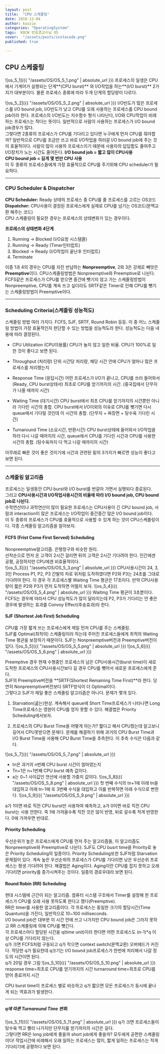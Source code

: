 ```yaml
---
layout: post
title:  "CPU 스케줄링"
date: 2018-12-04
author: kouzie
categories: "OperatingSystem"
tags:  KOCW 반효경교수님 OS
cover:  "/assets/posts/instacode.png"
published: true

---
```

## CPU 스케줄링
![os_5_1]({{ "/assets/OS/OS_5_1.png" | absolute_url }})
프로세스의 일생은 CPU에서 기계어가 실행되는 단계**(CPU burst)** 와 I/O작업을 하는**(I/O burst)** 2가지가 대부분이다. 물론 프로세스 종류에 따라 두개 단계의 할당량이 다르다.  


![os_5_2]({{ "/assets/OS/OS_5_2.png" | absolute_url }})
I/O빈도가 많은 프로세스를 I/O bound job, I/O빈도가 낮고 CPU를 오래 사용하는 프로세스를 CPU bound job이라 한다. 프로세스의 I/O빈도는 지수함수 형식 나타난다, I/O와 CPU작업이 비례하는 프로세스는 적다는 뜻이다. 일반적으로 사람이 사용하는 프로세스가 I/O bound job경우가 많다.  
그렇다면 2종류의 프로세스가 CPU를 기다리고 있다면 누구에게 먼저 CPU를 줘야할까? 일반적으로 CPU를 조금만 쓰고 바로 I/O작업을 하러갈 I/O bound job에 주는 것이 효율적이다. 사람이 많이 사용하 프로세스이기 때문에 사용자의 답답함도 줄여주고 I/O장치가 노는 시간도 줄어든다.
**I/O bound job = 짧고 많이 CPU사용**  
**CPU bound job = 길게 몇 번만 CPU 사용**  
이 두 종류의 프로세스들에게 가장 효율적으로 CPU를 주기위해 CPU scheduler가 필요하다.

***

### CPU Scheduler & Dispatcher
**CPU Scheduler:** Ready 상태의 프로세스 중 CPU를 줄 프로세스를 고르는 OS코드  
**Dispatcher:** CPU사용이 결정된 프로세스에게 실제로 CPU를 넘기는 OS코드(문맥교환 해주는 코드)  
CPU 스케줄링이 필요한 경우는 프로세스의 상태변화가 있는 경우이다.  

**프로레스의 상태변화 4단계**
1. Running -> Blocked (I/O요청 시스템콜)
2. Running -> Ready (Timer인터럽트)
3. Blocked -> Ready (I/O작업이 끝난후 인터럽트)
4. Terminate


이중 1과 4의 경우는 CPU를 자진 반납하는 **Nonpreemptive**, 2와 3은 강제로 빼앗은 **Preemptive**이다. 
CPU스케줄링방법은 Nonpreemptive와 Preemptive로 나뉜다. FCFS같은 프로세스가 CPU를 받으면 중간에 뺏기지 않고 가는 스케줄링방법이 Nonpreemptive, CPU를 계속 쓰고 싶더라도 SRTF같은 Timer로 인해 CPU를 뺏기는 스케줄링방법이 Preemptive이다.

***

### Scheduling Criteria(스케줄링 성능척도)
스케줄링 방법 여러 가지다. FCFS, SJF, SRTF, Round Robin 등등. 이 중 어느 스케줄링 방법이 가장 효율적인지 판단할 수 있는 방법을 성능척도라 한다. 성능척도는 다음 내용에 따라 결정된다.
- CPU Utilization (CPU이용률)
CPU가 놀지 않고 일한 비율. CPU가 100%로 일한 것이 좋다고 보면 된다.

- Throughput (처리량)
단위 시간당 처리량, 해당 시간 안에 CPU가 얼마나 많은 프로세스를 처리했는지

- Response Time (응답시간)
어떤 프로세스가 I/O가 끝나고, CPU를 쓰러 들어와서(Ready, CPU burst상태서) 최초로 CPU를 얻기까지의 시간. (중국집에서 단무지가 나올 때까지 시간)

- Waiting Time (대기시간)
CPU burst에서 최초 CPU를 얻기까지의 시간뿐만 아니라 기다린 시간의 총합. CPU burst에서 I/O이외의 이유로 CPU를 뺏기면 다시 queue에서 기다릴 것인데 이 시간의 총합.
(단무지 + 짜장면  + 탕수육 기다린 시간)

- Turnaround Time (소요시간, 반환시간)
CPU burst상태에 들어와서 I/O작업을 하러 다시 나갈 때까지의 시간, queue에서 CPU를 기다린 시간과 CPU를 사용한 시간의 총합. (탕수육까지 다 먹고 나갈 때까지의 시간)  

아무래로 빠른 것이 좋은 것이기에 시간과 관련된 밑의 3가지가 빠르면 성능이 좋다고 보면 된다.

***

### 스케줄링 알고리즘

프로세스는 일생동안 CPU burst와 I/O burst를 번갈아 가면서 실행되다 종료된다.  
그리고 **CPU사용시간과 I/O작업사용시간의 비율에 따라 I/O bound job, CPU bound job로 나뉜다.**  
수학연산이나 과학연산이 많이 필요한 프로세스는 CPU사용이 긴 CPU bound job, 사람과 interaction이 많은 프로세스는 I/O작업이 중간중간 많은 I/O bound job이다.  
이 두 종류의 프로세스가 CPU를 효율적으로 사용할 수 있게 하는 것이 CPU스케줄링이다. 각종 스케줄링 알고리즘을 알아보자.

#### FCFS (Frist Come First Served) Scheduling
Nonpreemptive알고리즘. 은행창구와 비슷한 원리.  
선착순으로 먼저 온 고객이 2시간 걸리면 뒤의 고객은 2시간 기다려야 한다. 인간에겐 공평, 공정하지만 CPU에겐 비효율적이다.  
![os_5_3]({{ "/assets/OS/OS_5_3.png" | absolute_url }})
CPU사용시간이 24, 3, 3인 Process P1, P2, P3 간발의 차로 위처럼 도착하였다면 P2와 P3는 24초를 그대로 기다려야 한다. 이 경우 각 프로세스별 Waiting Time 평균은 17초이다. 만약 CPU사용량이 짧은 P2와 P3가 먼저 도착하면 어떨지 보자.
![os_5_4]({{ "/assets/OS/OS_5_4.png" | absolute_url }})
Waiting Time 평균이 3초뿐이다. FCFS는 경우에 따라서 CPU 성능척도가 많이 달라지는데 P2, P3가 기다리는 안 좋은 경우에 발생하는 효과를 Convoy Effect(후송효과)라 한다.

#### SJF (Shortest Job First) Scheduling
CPU를 가장 짧게 쓰는 프로세스에게 제일 먼저 CPU를 주는 스케줄링.  
SJF를 Optimal(최적의) 스케줄링이라 하는데 주어진 프로세스들에게 최적의 Waiting Time 평균을 보장하기 때문이다.
SJF는 Nonpreemptive버전과 Preemptive버전이 있다. 
![os_5_5]({{ "/assets/OS/OS_5_5.png" | absolute_url }})
![os_5_6]({{ "/assets/OS/OS_5_6.png" | absolute_url }})

Preemptive 경우 현재 수행중인 프로세스의 남은 CPU사용시간(burst time)이 새로 도착한 프로세스의 CPU사용시간보다 길 경우 CPU를 뺏어서 새로운 프로세스에게 준다.  
SJF의 Preemptive버전을 **SRTF(Shortest Remaining Time First)**라 한다. 당연히 Nonpreemptive버전보다 SRTF방식이 더 Optimal이다.  
그렇다고 SJF가 제일 좋은 스케줄링 알고리즘은 아니다. 문제가 몇개 있다. 
1. Starvation(굶는)현상. 
계속해서 queue에 Short Time프로세스가 나타나면 Long Time프로세스는 영원이 CPU를 얻지 못할 수 있다. 해결법은 Priority Scheduling에서보자.

2. 프로세스의 CPU Burst Time을 어떻게 아는가?
짧다고 해서 CPU줬는데 알고보니 길어서 CPU못받으면 문제다. 문제를 해결하기 위해 과거의 CPU Burst Time과 I/O Burst Time을 사용해 CPU Burst Time을 추측한다. 이 추측 수식은 다음과 같다.

![os_5_7]({{ "/assets/OS/OS_5_7.png" | absolute_url }})
- tn은 과거의 n번째 CPU burst 시간이 얼마였는지
- Tn+1은 n+1번째 CPU burst 예측 값이다.
- a는 0~1 사이값인 연산에 사용할 가중치 값이다.
![os_5_8]({{ "/assets/OS/OS_5_8.png" | absolute_url }})
첫 번째 수식의 tn+1에 아래 tn을 대입하고 아래 tn-1에 또 3번째 수식을 대입하고 이를 반복하면 아래 수식으로 변한다.
![os_5_9]({{ "/assets/OS/OS_5_9.png" | absolute_url }})

a가 1이면 바로 직전 CPU burst만 사용하여 예측하고, a가 0이면 바로 직전 CPU burst는 사용 안한다. 즉 1에 가까울수록 직전 것은 많이 반영, 뒤로 갈수록 적게 반영한다. 0에 가까우면 반대로.

#### Priority Scheduling
우선순위가 높은 프로세스에게 CPU를 먼저 주는 알고리즘들, 이 알고리즘도 Nonpreemptive와 Preemptive로 나뉜다. 
SJF도 CPU busrt time을 Priority로 놓은 Priority Scheduling의 일종이다. Priority Scheduling또한 SJF처럼 Starvation문제점이 있다. 계속 높은 우선순위의 프로세스가  CPU를 기다리면 낮은 우선순위 프로세스는 평생 기다려야 한다. 
해결법은 Aging이다. Aging이란 CPU를 잡지 못하고 오래 기다리면 priority를 증가시켜주는 것이다. 일종의 경로우대라 보면 된다.

#### Round Robin (RR) Scheduling
현대 시스템에 근간이 되는 알고리즘. 컴퓨터 시스템 구조에서 Timer를 설정해 한 프로세스가 CPU를 오래 사용 못하도록 한다고 했다(Preemptive).  
RR은 timer를 사용한 알고리즘이다. 각 프로세스는 동일한 크기의 할당시간(Time Quantum)을 가진다, 일반적으로 10~100 milliseconds.  
I/O bound job은 대부분 이 시간 안에 쓰고 나가지만  CPU bound job은 그러지 못하고 RR 스케줄링에 의해 CPU를 뺏긴다.  
각 프로세스마다 할당된 시간을 q(time unit)이라 한다면 어떤 프로세스도 (n-1)*q 이상 CPU를 기다리지 않는다.  
q가 크면 FCFS처럼 구동되고 q가 작으면 context switch(문맥교환) 오버헤드가 커진다. 적당한 q가 필요한데 q크기는 I/O bound job프로세스가 한번에 처리해서 나갈 정도의 시간이면 된다.  
q가 20일 경우 그림
![os_5_10]({{ "/assets/OS/OS_5_10.png" | absolute_url }})
response time=최초로 CPU를 얻기까지의 시간
turnaround time=최초로 CPU를 얻어 종료까지 시간

CPU burst time이 프로세스 별로 비슷하고 q가 짧으면 모든 프로세스가 동시에 끝나게 되는 역효과가 발생한다.

***

##### q에 따른 Turnaround Time 변화. 
![os_5_11]({{ "/assets/OS/OS_5_11.png" | absolute_url }})
q가 크면 프로세스들이 탕수육 먹고 빨리 나가지만 단무지를 받기까지의 시간은 길다.  
그렇다면 RR은 long job에게 좋을까 short job에게 좋을까? 모두에게 공편한 스케줄링이다! 작업시간에 비례해서 오래 일하는 프로세스는 많이, 짧게 일하는 프로세스는 적게 기다리기에 공평하다 보면 된다.